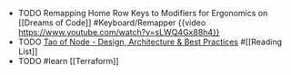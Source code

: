 - TODO Remapping Home Row Keys to Modifiers for Ergonomics on [[Dreams of Code]] #Keyboard/Remapper
  {{video https://www.youtube.com/watch?v=sLWQ4Gx88h4}}
- TODO [Tao of Node - Design, Architecture & Best Practices](https://alexkondov.com/tao-of-node/) #[[Reading List]]
- TODO #learn [[Terraform]]